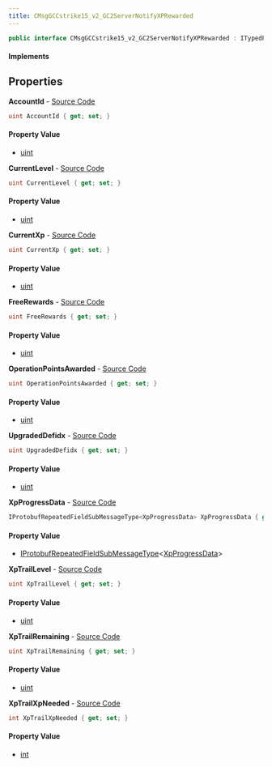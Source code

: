 ```yaml
---
title: CMsgGCCstrike15_v2_GC2ServerNotifyXPRewarded
---
```


```csharp
public interface CMsgGCCstrike15_v2_GC2ServerNotifyXPRewarded : ITypedProtobuf<CMsgGCCstrike15_v2_GC2ServerNotifyXPRewarded>, INativeHandle
```

#### Implements

## Properties

**AccountId** - [Source Code](https://github.com/swiftly-solution/swiftlys2/blob/main/managed/src/SwiftlyS2.Generated/Protobufs/Interfaces/CMsgGCCstrike15_v2_GC2ServerNotifyXPRewarded.cs#L16)

```csharp
uint AccountId { get; set; }
```

#### Property Value

- [uint](https://learn.microsoft.com/dotnet/api/system.uint32)

**CurrentLevel** - [Source Code](https://github.com/swiftly-solution/swiftlys2/blob/main/managed/src/SwiftlyS2.Generated/Protobufs/Interfaces/CMsgGCCstrike15_v2_GC2ServerNotifyXPRewarded.cs#L22)

```csharp
uint CurrentLevel { get; set; }
```

#### Property Value

- [uint](https://learn.microsoft.com/dotnet/api/system.uint32)

**CurrentXp** - [Source Code](https://github.com/swiftly-solution/swiftlys2/blob/main/managed/src/SwiftlyS2.Generated/Protobufs/Interfaces/CMsgGCCstrike15_v2_GC2ServerNotifyXPRewarded.cs#L19)

```csharp
uint CurrentXp { get; set; }
```

#### Property Value

- [uint](https://learn.microsoft.com/dotnet/api/system.uint32)

**FreeRewards** - [Source Code](https://github.com/swiftly-solution/swiftlys2/blob/main/managed/src/SwiftlyS2.Generated/Protobufs/Interfaces/CMsgGCCstrike15_v2_GC2ServerNotifyXPRewarded.cs#L31)

```csharp
uint FreeRewards { get; set; }
```

#### Property Value

- [uint](https://learn.microsoft.com/dotnet/api/system.uint32)

**OperationPointsAwarded** - [Source Code](https://github.com/swiftly-solution/swiftlys2/blob/main/managed/src/SwiftlyS2.Generated/Protobufs/Interfaces/CMsgGCCstrike15_v2_GC2ServerNotifyXPRewarded.cs#L28)

```csharp
uint OperationPointsAwarded { get; set; }
```

#### Property Value

- [uint](https://learn.microsoft.com/dotnet/api/system.uint32)

**UpgradedDefidx** - [Source Code](https://github.com/swiftly-solution/swiftlys2/blob/main/managed/src/SwiftlyS2.Generated/Protobufs/Interfaces/CMsgGCCstrike15_v2_GC2ServerNotifyXPRewarded.cs#L25)

```csharp
uint UpgradedDefidx { get; set; }
```

#### Property Value

- [uint](https://learn.microsoft.com/dotnet/api/system.uint32)

**XpProgressData** - [Source Code](https://github.com/swiftly-solution/swiftlys2/blob/main/managed/src/SwiftlyS2.Generated/Protobufs/Interfaces/CMsgGCCstrike15_v2_GC2ServerNotifyXPRewarded.cs#L13)

```csharp
IProtobufRepeatedFieldSubMessageType<XpProgressData> XpProgressData { get; }
```

#### Property Value

- [IProtobufRepeatedFieldSubMessageType](/docs/api/shared/netmessages/iprotobufrepeatedfieldsubmessagetype-1)<[XpProgressData](/docs/api/shared/protobufdefinitions/xpprogressdata)>

**XpTrailLevel** - [Source Code](https://github.com/swiftly-solution/swiftlys2/blob/main/managed/src/SwiftlyS2.Generated/Protobufs/Interfaces/CMsgGCCstrike15_v2_GC2ServerNotifyXPRewarded.cs#L40)

```csharp
uint XpTrailLevel { get; set; }
```

#### Property Value

- [uint](https://learn.microsoft.com/dotnet/api/system.uint32)

**XpTrailRemaining** - [Source Code](https://github.com/swiftly-solution/swiftlys2/blob/main/managed/src/SwiftlyS2.Generated/Protobufs/Interfaces/CMsgGCCstrike15_v2_GC2ServerNotifyXPRewarded.cs#L34)

```csharp
uint XpTrailRemaining { get; set; }
```

#### Property Value

- [uint](https://learn.microsoft.com/dotnet/api/system.uint32)

**XpTrailXpNeeded** - [Source Code](https://github.com/swiftly-solution/swiftlys2/blob/main/managed/src/SwiftlyS2.Generated/Protobufs/Interfaces/CMsgGCCstrike15_v2_GC2ServerNotifyXPRewarded.cs#L37)

```csharp
int XpTrailXpNeeded { get; set; }
```

#### Property Value

- [int](https://learn.microsoft.com/dotnet/api/system.int32)


